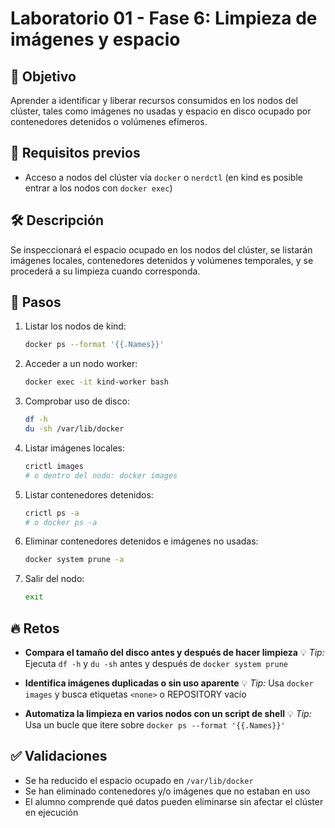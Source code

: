 # Laboratorio 01 - Fase 6: Limpieza de imágenes y espacio

## 🎯 Objetivo

Aprender a identificar y liberar recursos consumidos en los nodos del clúster, tales como imágenes no usadas y espacio en disco ocupado por contenedores detenidos o volúmenes efímeros.

## 🧰 Requisitos previos

* Acceso a nodos del clúster vía `docker` o `nerdctl` (en kind es posible entrar a los nodos con `docker exec`)

## 🛠️ Descripción

Se inspeccionará el espacio ocupado en los nodos del clúster, se listarán imágenes locales, contenedores detenidos y volúmenes temporales, y se procederá a su limpieza cuando corresponda.

## 🔧 Pasos

1. Listar los nodos de kind:

   ```bash
   docker ps --format '{{.Names}}'
   ```

2. Acceder a un nodo worker:

   ```bash
   docker exec -it kind-worker bash
   ```

3. Comprobar uso de disco:

   ```bash
   df -h
   du -sh /var/lib/docker
   ```

4. Listar imágenes locales:

   ```bash
   crictl images
   # o dentro del nodo: docker images
   ```

5. Listar contenedores detenidos:

   ```bash
   crictl ps -a
   # o docker ps -a
   ```

6. Eliminar contenedores detenidos e imágenes no usadas:

   ```bash
   docker system prune -a
   ```

7. Salir del nodo:

   ```bash
   exit
   ```

## 🔥 Retos

* **Compara el tamaño del disco antes y después de hacer limpieza**
  💡 *Tip:* Ejecuta `df -h` y `du -sh` antes y después de `docker system prune`

* **Identifica imágenes duplicadas o sin uso aparente**
  💡 *Tip:* Usa `docker images` y busca etiquetas `<none>` o REPOSITORY vacío

* **Automatiza la limpieza en varios nodos con un script de shell**
  💡 *Tip:* Usa un bucle que itere sobre `docker ps --format '{{.Names}}'`

## ✅ Validaciones

* Se ha reducido el espacio ocupado en `/var/lib/docker`
* Se han eliminado contenedores y/o imágenes que no estaban en uso
* El alumno comprende qué datos pueden eliminarse sin afectar el clúster en ejecución
